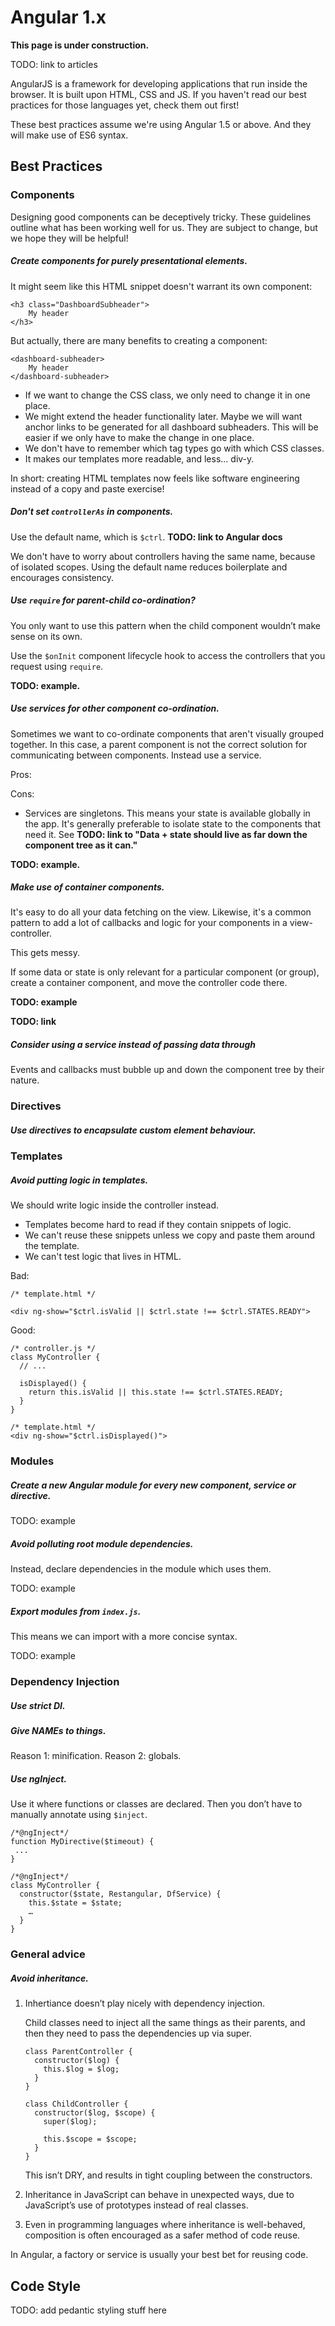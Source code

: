 # Angular 1.x

**This page is under construction.**

TODO: link to articles

AngularJS is a framework for developing applications that run inside the browser. It is built upon HTML, CSS and JS. If you haven't read our best practices for those languages yet, check them out first!

These best practices assume we're using Angular 1.5 or above. And they will make use of ES6 syntax.

## Best Practices

### Components

Designing good components can be deceptively tricky. These guidelines outline what has been working well for us. They are subject to change, but we hope they will be helpful!

##### Create components for purely presentational elements.

It might seem like this HTML snippet doesn't warrant its own component:

```
<h3 class="DashboardSubheader">
    My header
</h3>
```

But actually, there are many benefits to creating a component:

```
<dashboard-subheader>
    My header
</dashboard-subheader>
```

* If we want to change the CSS class, we only need to change it in one place.
* We might extend the header functionality later. Maybe we will want anchor links to be generated for all dashboard subheaders. This will be easier if we only have to make the change in one place.
* We don't have to remember which tag types go with which CSS classes.
* It makes our templates more readable, and less... div-y.

In short: creating HTML templates now feels like software engineering instead of a copy and paste exercise!

##### Don't set `controllerAs` in components.

Use the default name, which is `$ctrl`. **TODO: link to Angular docs**

We don't have to worry about controllers having the same name, because of isolated scopes. Using the default name reduces boilerplate and encourages consistency.

##### Use `require` for parent-child co-ordination?

You only want to use this pattern when the child component wouldn’t make sense on its own.

Use the `$onInit` component lifecycle hook to access the controllers that you request using `require`.

**TODO: example.**

##### Use services for other component co-ordination.

Sometimes we want to co-ordinate components that aren't visually grouped together. In this case, a parent component is not the correct solution for communicating between components. Instead use a service.

Pros:

Cons:

* Services are singletons. This means your state is available globally in the app. It's generally preferable to isolate state to the components that need it. See **TODO: link to "Data + state should live as far down the component tree as it can."**

**TODO: example.**

##### Make use of container components.

It's easy to do all your data fetching on the view. Likewise, it's a common pattern to add a lot of callbacks and logic for your components in a view-controller.

This gets messy.

If some data or state is only relevant for a particular component (or group), create a container component, and move the controller code there.

**TODO: example**

**TODO: link**

##### Consider using a service instead of passing data through 

Events and callbacks must bubble up and down the component tree by their nature.

### Directives

##### Use directives to encapsulate custom element behaviour.

### Templates

##### Avoid putting logic in templates.

We should write logic inside the controller instead. 

* Templates become hard to read if they contain snippets of logic.
* We can't reuse these snippets unless we copy and paste them around the template.
* We can't test logic that lives in HTML.

Bad:

```
/* template.html */

<div ng-show="$ctrl.isValid || $ctrl.state !== $ctrl.STATES.READY">
```

Good:

```
/* controller.js */
class MyController {
  // ...
  
  isDisplayed() {
    return this.isValid || this.state !== $ctrl.STATES.READY;
  }
}

/* template.html */
<div ng-show="$ctrl.isDisplayed()">
```

### Modules

##### Create a new Angular module for every new component, service or directive.

TODO: example

##### Avoid polluting root module dependencies.

Instead, declare dependencies in the module which uses them.

TODO: example

##### Export modules from `index.js`.

This means we can import with a more concise syntax.

TODO: example

### Dependency Injection

##### Use strict DI.

##### Give NAMEs to things.

Reason 1: minification.
Reason 2: globals.

##### Use ngInject.

Use it where functions or classes are declared. Then you don’t have to manually annotate using `$inject`.
 
 ```
/*@ngInject*/
function MyDirective($timeout) {
  ...
}
```

```
/*@ngInject*/
class MyController {
  constructor($state, Restangular, DfService) {
    this.$state = $state;
    …
  }
}
```

### General advice

##### Avoid inheritance.

1. Inhertiance doesn’t play nicely with dependency injection. 

   Child classes need to inject all the same things as their parents, and then they need to pass the dependencies up via super.
   
   ```
   class ParentController {
     constructor($log) {
       this.$log = $log;
     }
   }
   
   class ChildController {
     constructor($log, $scope) {
       super($log);

       this.$scope = $scope;
     }
   }
   ```
   
    This isn’t DRY, and results in tight coupling between the constructors.

2. Inheritance in JavaScript can behave in unexpected ways, due to JavaScript’s use of prototypes instead of real classes.

3. Even in programming languages where inheritance is well-behaved, composition is often encouraged as a safer method of code reuse.

In Angular, a factory or service is usually your best bet for reusing code.

## Code Style

TODO: add pedantic styling stuff here